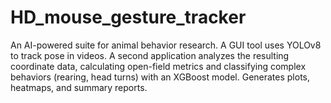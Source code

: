 # HD_mouse_gesture_tracker
An AI-powered suite for animal behavior research. A GUI tool uses YOLOv8 to track pose in videos. A second application analyzes the resulting coordinate data, calculating open-field metrics and classifying complex behaviors (rearing, head turns) with an XGBoost model. Generates plots, heatmaps, and summary reports.
